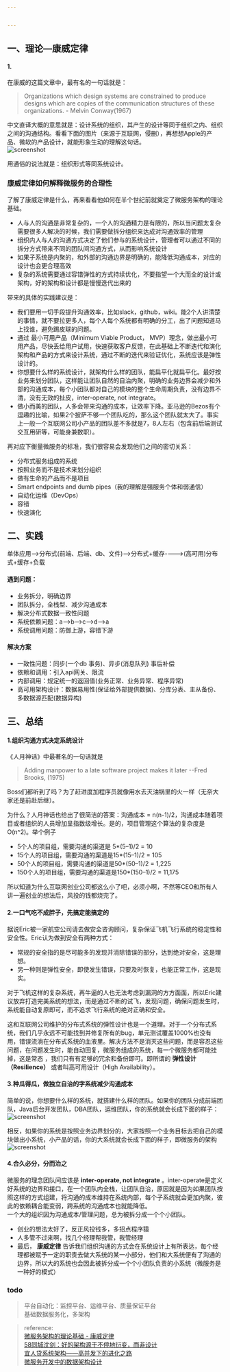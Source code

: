 ```yaml
---


---
```


<h2 id="一、理论---康威定律">一、理论—康威定律</h2>
<h4 id="section">1.</h4>
<p>在康威的这篇文章中，最有名的一句话就是：</p>
<blockquote>
<p>Organizations which design systems are constrained to produce designs which are copies of the communication structures of these organizations. - Melvin Conway(1967)</p>
</blockquote>
<p>中文直译大概的意思就是：设计系统的组织，其产生的设计等同于组织之内、组织之间的沟通结构。看看下面的图片（来源于互联网，侵删），再想想Apple的产品、微软的产品设计，就能形象生动的理解这句话。<br>
<img src="http://img2.tbcdn.cn/L1/461/1/74ab78cb5db601e5db68adf61e6dc58f437df4e0" alt="screenshot" title="screenshot"></p>
<p>用通俗的说法就是：组织形式等同系统设计。</p>
<h3 id="康威定律如何解释微服务的合理性">康威定律如何解释微服务的合理性</h3>
<p>了解了康威定律是什么，再来看看他如何在半个世纪前就奠定了微服务架构的理论基础。</p>
<ul>
<li>人与人的沟通是非常复杂的，一个人的沟通精力是有限的，所以当问题太复杂需要很多人解决的时候，我们需要做拆分组织来达成对沟通效率的管理</li>
<li>组织内人与人的沟通方式决定了他们参与的系统设计，管理者可以通过不同的拆分方式带来不同的团队间沟通方式，从而影响系统设计</li>
<li>如果子系统是内聚的，和外部的沟通边界是明确的，能降低沟通成本，对应的设计也会更合理高效</li>
<li>复杂的系统需要通过容错弹性的方式持续优化，不要指望一个大而全的设计或架构，好的架构和设计都是慢慢迭代出来的</li>
</ul>
<p>带来的具体的实践建议是：</p>
<ul>
<li>我们要用一切手段提升沟通效率，比如slack，github，wiki。能2个人讲清楚的事情，就不要拉更多人，每个人每个系统都有明确的分工，出了问题知道马上找谁，避免踢皮球的问题。</li>
<li>通过 最小可用产品（Minimum Viable Product， MVP）理念，做出最小可用产品，尽快丢给用户试用，快速获取客户反馈，在此基础上不断迭代和演化架构和产品的方式来设计系统，通过不断的迭代来验证优化，系统应该是弹性设计的。</li>
<li>你想要什么样的系统设计，就架构什么样的团队，能扁平化就扁平化。最好按业务来划分团队，这样能让团队自然的自治内聚，明确的业务边界会减少和外部的沟通成本，每个小团队都对自己的模块的整个生命周期负责，没有边界不清，没有无效的扯皮，inter-operate, not integrate。</li>
<li>做小而美的团队，人多会带来沟通的成本，让效率下降。亚马逊的Bezos有个逗趣的比喻，如果2个披萨不够一个团队吃的，那么这个团队就太大了。事实上一般一个互联网公司小产品的团队差不多就是7，8人左右（包含前后端测试交互用研等，可能身兼数职）。</li>
</ul>
<p>再对应下衡量微服务的标准，我们很容易会发现他们之间的密切关系：</p>
<ul>
<li>分布式服务组成的系统</li>
<li>按照业务而不是技术来划分组织</li>
<li>做有生命的产品而不是项目</li>
<li>Smart endpoints and dumb pipes（我的理解是强服务个体和弱通信）</li>
<li>自动化运维（DevOps）</li>
<li>容错</li>
<li>快速演化</li>
</ul>
<h2 id="二、实践">二、实践</h2>
<p>单体应用—&gt;分布式(前端、后端、db、文件)—&gt;分布式+缓存----&gt;(高可用)分布式+缓存+负载</p>
<h4 id="遇到问题：">遇到问题：</h4>
<ul>
<li>业务拆分，明确边界</li>
<li>团队拆分，全栈型、减少沟通成本</li>
<li>解决分布式数据一致性问题</li>
<li>系统依赖问题：a–&gt;b—&gt;c—&gt;d—&gt;a</li>
<li>系统调用问题：防御上游，容错下游</li>
</ul>
<h4 id="解决方案">解决方案</h4>
<ul>
<li>一致性问题：同步(一个db 事务)、异步(消息队列) 事后补偿</li>
<li>依赖和调用：引入api网关、限流</li>
<li>内部调用：规定统一的返回值(业务正常、业务异常、程序异常)</li>
<li>高可用架构设计：数据易用性(保证给外部提供数据)、分库分表、主从备份、多数据源匹配(数据异构)</li>
</ul>
<h2 id="三、总结">三、总结</h2>
<h4 id="组织沟通方式决定系统设计">1.组织沟通方式决定系统设计</h4>
<p>《人月神话》中最著名的一句话就是</p>
<blockquote>
<p>Adding manpower to a late software project makes it later --Fred Brooks, (1975)</p>
</blockquote>
<p>Boss们都听到了吗？为了赶进度加程序员就像用水去灭油锅里的火一样（无奈大家还是前赴后继）。</p>
<p>为什么？人月神话也给出了很简洁的答案：沟通成本 = n(n-1)/2，沟通成本随着项目或者组织的人员增加呈指数级增长。是的，项目管理这个算法的复杂度是O(n^2)。举个例子</p>
<ul>
<li>5个人的项目组，需要沟通的渠道是 5*(5–1)/2 = 10</li>
<li>15个人的项目组，需要沟通的渠道是15*(15–1)/2 = 105</li>
<li>50个人的项目组，需要沟通的渠道是50*(50–1)/2 = 1,225</li>
<li>150个人的项目组，需要沟通的渠道是150*(150–1)/2 = 11,175</li>
</ul>
<p>所以知道为什么互联网创业公司都这么小了吧，必须小啊，不然等CEO和所有人讲一遍创业的想法后，风投的钱都烧完了。</p>
<h4 id="一口气吃不成胖子，先搞定能搞定的">2.一口气吃不成胖子，先搞定能搞定的</h4>
<p>据说Eric被一家航空公司请去做安全咨询顾问，复杂保证飞机飞行系统的稳定性和安全性。Eric认为做到安全有两种方式：</p>
<ul>
<li>常规的安全指的是尽可能多的发现并消除错误的部分，达到绝对安全，这是理想。</li>
<li>另一种则是弹性安全，即使发生错误，只要及时恢复，也能正常工作，这是现实。</li>
</ul>
<p>对于飞机这样的复杂系统，再牛逼的人也无法考虑到漏洞的方方面面，所以Eric建议放弃打造完美系统的想法，而是通过不断的试飞，发现问题，确保问题发生时，系统能自动复原即可，而不追求飞行系统的绝对正确和安全。</p>
<p>这和互联网公司维护的分布式系统的弹性设计也是一个道理。对于一个分布式系统，我们几乎永远不可能找到并修复所有的bug，单元测试覆盖1000%也没有用，错误流淌在分布式系统的血液里。解决方法不是消灭这些问题，而是容忍这些问题，在问题发生时，能自动回复，微服务组成的系统，每一个微服务都可能挂掉，这是常态 ，我们只有有足够的冗余和备份即可。即所谓的 <strong>弹性设计（Resilience）</strong> 或者叫高可用设计（High Availability）。</p>
<h4 id="种瓜得瓜，做独立自治的字系统减少沟通成本">3.种瓜得瓜，做独立自治的字系统减少沟通成本</h4>
<p>简单的说，你想要什么样的系统，就搭建什么样的团队。如果你的团队分成前端团队，Java后台开发团队，DBA团队，运维团队，你的系统就会长成下面的样子：<br>
<img src="http://img4.tbcdn.cn/L1/461/1/f4c2d4a8f8390ca6be19b54a524c8272aced3e34" alt="screenshot" title="screenshot"></p>
<p>相反，如果你的系统是按照业务边界划分的，大家按照一个业务目标去把自己的模块做出小系统，小产品的话，你的大系统就会长成下面的样子，即微服务的架构<br>
<img src="http://img3.tbcdn.cn/L1/461/1/c827db7a12d730140d4c0e6947535e168902a73e" alt="screenshot" title="screenshot"></p>
<h4 id="合久必分，分而治之">4.合久必分，分而治之</h4>
<p>微服务的理念团队间应该是  <strong>inter-operate, not integrate</strong>  。inter-operate是定义好系统的边界和接口，在一个团队内全栈，让团队自治，原因就是因为如果团队按照这样的方式组建，将沟通的成本维持在系统内部，每个子系统就会更加内聚，彼此的依赖耦合能变弱，跨系统的沟通成本也就能降低。<br>
一个大的组织因为沟通成本/管理问题，总为被拆分成一个个小团队。</p>
<ul>
<li>创业的想法太好了，反正风投钱多，多招点程序猿</li>
<li>人多管不过来啊，找几个经理帮我管，我管经理</li>
<li>最后，  <strong>康威定律</strong>  告诉我们组织沟通的方式会在系统设计上有所表达，每个经理都被赋予一定的职责去做大系统的某一小部分，他们和大系统便有了沟通的边界，所以大的系统也会因此被拆分成一个个小团队负责的小系统（微服务是一种好的模式）</li>
</ul>
<h3 id="todo">todo</h3>
<blockquote>
<p>平台自动化：监控平台、运维平台、质量保证平台<br>
基础数据服务化，多架构</p>
</blockquote>
<blockquote>
<p>reference:<br>
<a href="https://yq.aliyun.com/articles/8611">微服务架构的理论基础 - 康威定律</a><br>
<a href="https://www.toutiao.com/i6208902553864241665/">58同城沈剑：好的架构源于不停地衍变，而非设计</a><br>
<a href="https://www.jianshu.com/p/410250e006cb">宜人贷系统架构——高并发下的进化之路</a><br>
<a href="https://mp.weixin.qq.com/s/K_JtHQW8sMV2GEHZB7aW8Q">微服务开发中的数据架构设计</a></p>
</blockquote>

